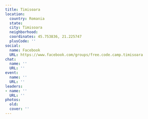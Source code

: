 ```yaml
---
title: Timisoara
location:
  country: Romania
  state: 
  city: Timisoara
  neighborhood: 
  coordinates: 45.753836, 21.225747
  plusCode: ''
social:
  name: Facebook
  URL: https://www.facebook.com/groups/free.code.camp.timisoara
chat:
  name: ''
  URL: ''
event:
  name: ''
  URL: ''
leaders:
- name: ''
  URL: ''
photos:
  old: 
  cover: ''
---
```

